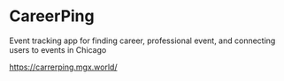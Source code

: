 # CareerPing
Event tracking app for finding career, professional event, and connecting users to events in Chicago

https://carrerping.mgx.world/
